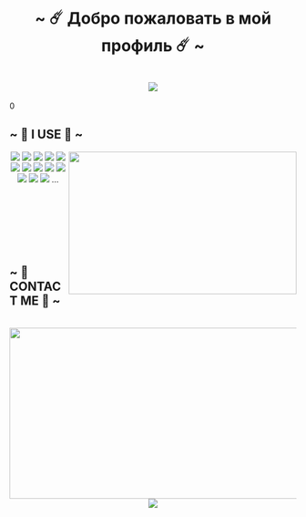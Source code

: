 <body>
<h1 align="center">~ ☄️ Добро пожаловать в мой профиль ☄️ ~</h1>
<br>
<div align="center">
<img src="https://media0.giphy.com/headers/tverd/wnhJXkg9FM3P.gif">
</div>
<br>0
<div>
<h2 align="left">            ~ 📇 I USE 📇 ~</h2>
<p>
<img src="https://c.tenor.com/3bTxZ4HdrysAAAAC/pixels-neon.gif"
     align="right" width="400.5px" height="250.5px">
</div>
<div>
<p align="center">
  <img src="https://img.shields.io/badge/c%23-%23239120.svg?style=for-the-badge&logo=c-sharp&logoColor=white"/>
  <img src="https://img.shields.io/badge/css3-%231572B6.svg?style=for-the-badge&logo=css3&logoColor=white"/>
  <img src="https://img.shields.io/badge/html5-%23E34F26.svg?style=for-the-badge&logo=html5&logoColor=white"/>
  <img src="https://img.shields.io/badge/javascript-%23323330.svg?style=for-the-badge&logo=javascript&logoColor=%23F7DF1E"/>
  <img src="https://img.shields.io/badge/php-%23777BB4.svg?style=for-the-badge&logo=php&logoColor=white"/>
  <img src="https://img.shields.io/badge/python-3670A0?style=for-the-badge&logo=python&logoColor=ffdd54"/>
  <img src="https://img.shields.io/badge/bootstrap-%23563D7C.svg?style=for-the-badge&logo=bootstrap&logoColor=white"/>
  <img src="https://img.shields.io/badge/.NET-5C2D91?style=for-the-badge&logo=.net&logoColor=white"/>
  <img src="https://img.shields.io/badge/jquery-%230769AD.svg?style=for-the-badge&logo=jquery&logoColor=white"/>
  <img src="https://img.shields.io/badge/node.js-6DA55F?style=for-the-badge&logo=node.js&logoColor=white"/>
  <img src="https://img.shields.io/badge/Debian-D70A53?style=for-the-badge&logo=debian&logoColor=white"/>
  <img src="https://img.shields.io/badge/Windows-0078D6?style=for-the-badge&logo=windows&logoColor=white"/>
  <img src="https://img.shields.io/badge/adobe-%23FF0000.svg?style=for-the-badge&logo=adobe&logoColor=white"/> ...
  
  <br><br> 
</p>
  <br><br> 
  <br>
<h2>          ~ 📝 CONTACT ME 📝 ~</h2>


  
  
<p align="center" href="discord.gg/asAUJrZRSj"><br>
  <img src="https://i.pinimg.com/originals/ae/66/a7/ae66a76fc2050ab30c4166909622c8d2.gif"
       width="900.5px" height="300.5px">
  <br>
  <img align="center" href="discord.gg/asAUJrZRSj" src="https://img.shields.io/discord/882105368187121675.svg?label=Discord&logo=Discord&colorB=7289da&style=for-the-badge">
  
</p>
<br>
</div>
</div>
</body>
